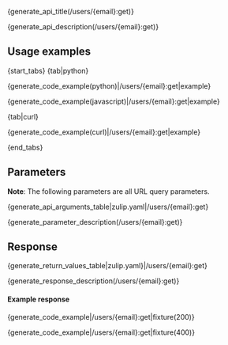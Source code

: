 {generate_api_title(/users/{email}:get)}

{generate_api_description(/users/{email}:get)}

## Usage examples

{start_tabs}
{tab|python}

{generate_code_example(python)|/users/{email}:get|example}

{generate_code_example(javascript)|/users/{email}:get|example}

{tab|curl}

{generate_code_example(curl)|/users/{email}:get|example}

{end_tabs}

## Parameters

**Note**: The following parameters are all URL query parameters.

{generate_api_arguments_table|zulip.yaml|/users/{email}:get}

{generate_parameter_description(/users/{email}:get)}

## Response

{generate_return_values_table|zulip.yaml}|/users/{email}:get}

{generate_response_description(/users/{email}:get)}

#### Example response

{generate_code_example|/users/{email}:get|fixture(200)}

{generate_code_example|/users/{email}:get|fixture(400)}
